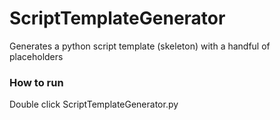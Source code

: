 # ScriptTemplateGenerator
Generates a python script template (skeleton) with a handful of placeholders

### How to run
Double click ScriptTemplateGenerator.py

